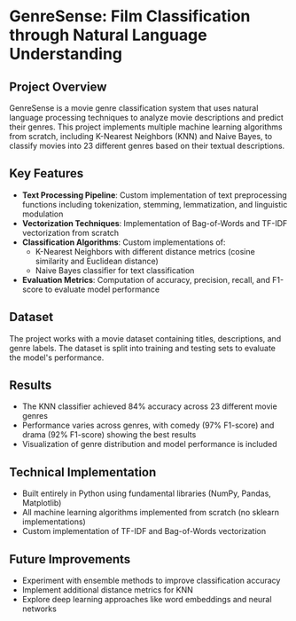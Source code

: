 # GenreSense: Film Classification through Natural Language Understanding

## Project Overview
GenreSense is a movie genre classification system that uses natural language processing techniques to analyze movie descriptions and predict their genres. This project implements multiple machine learning algorithms from scratch, including K-Nearest Neighbors (KNN) and Naive Bayes, to classify movies into 23 different genres based on their textual descriptions.

## Key Features
- **Text Processing Pipeline**: Custom implementation of text preprocessing functions including tokenization, stemming, lemmatization, and linguistic modulation
- **Vectorization Techniques**: Implementation of Bag-of-Words and TF-IDF vectorization from scratch
- **Classification Algorithms**: Custom implementations of:
  - K-Nearest Neighbors with different distance metrics (cosine similarity and Euclidean distance)
  - Naive Bayes classifier for text classification
- **Evaluation Metrics**: Computation of accuracy, precision, recall, and F1-score to evaluate model performance

## Dataset
The project works with a movie dataset containing titles, descriptions, and genre labels. The dataset is split into training and testing sets to evaluate the model's performance.

## Results
- The KNN classifier achieved 84% accuracy across 23 different movie genres
- Performance varies across genres, with comedy (97% F1-score) and drama (92% F1-score) showing the best results
- Visualization of genre distribution and model performance is included

## Technical Implementation
- Built entirely in Python using fundamental libraries (NumPy, Pandas, Matplotlib)
- All machine learning algorithms implemented from scratch (no sklearn implementations)
- Custom implementation of TF-IDF and Bag-of-Words vectorization

## Future Improvements
- Experiment with ensemble methods to improve classification accuracy
- Implement additional distance metrics for KNN
- Explore deep learning approaches like word embeddings and neural networks

